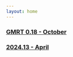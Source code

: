 ```yaml
---
layout: home
---
```


### [GMRT 0.18 - October](\release-notes\2025\GMRT_ms_18)
### [2024.13 - April](\release-notes\2024\13)
